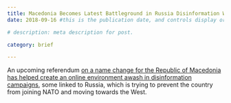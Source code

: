 ```yaml
---
title: Macedonia Becomes Latest Battleground in Russia Disinformation War
date: 2018-09-16 #this is the publication date, and controls display order.

# description: meta description for post.

category: brief

---
```


An upcoming referendum [on a name change for the Republic of Macedonia has helped create an online environment awash in disinformation campaigns][link], some linked to Russia, which is trying to prevent the country from joining NATO and moving towards the West.

[link]: https://www.nytimes.com/2018/09/16/world/europe/macedonia-referendum-russia-nato.html

